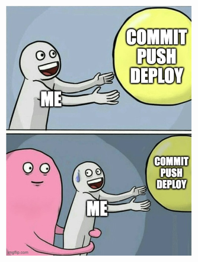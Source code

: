 <img src="slides/migrate-to-vue3/images/meme-commit-push-deploy.jpeg">


<aside class="notes">
</aside>
